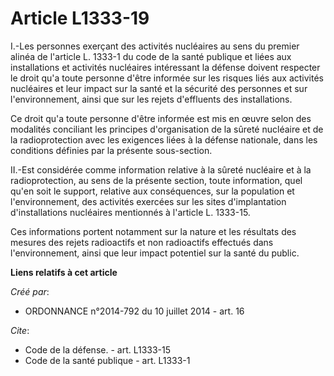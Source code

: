 # Article L1333-19

I.-Les personnes exerçant des activités nucléaires au sens du premier alinéa de l'article L. 1333-1 du code de la santé
publique et liées aux installations et activités nucléaires intéressant la défense doivent respecter le droit qu'a toute
personne d'être informée sur les risques liés aux activités nucléaires et leur impact sur la santé et la sécurité des
personnes et sur l'environnement, ainsi que sur les rejets d'effluents des installations. 

Ce droit qu'a toute personne d'être informée est mis en œuvre selon des modalités conciliant les principes d'organisation de
la sûreté nucléaire et de la radioprotection avec les exigences liées à la défense nationale, dans les conditions définies
par la présente sous-section. 

II.-Est considérée comme information relative à la sûreté nucléaire et à la radioprotection, au sens de la présente section,
toute information, quel qu'en soit le support, relative aux conséquences, sur la population et l'environnement, des activités
exercées sur les sites d'implantation d'installations nucléaires mentionnés à l'article L. 1333-15. 

Ces informations portent notamment sur la nature et les résultats des mesures des rejets radioactifs et non radioactifs
effectués dans l'environnement, ainsi que leur impact potentiel sur la santé du public.

**Liens relatifs à cet article**

_Créé par_:

  - ORDONNANCE n°2014-792 du 10 juillet 2014 - art. 16

_Cite_:

  - Code de la défense. - art. L1333-15
  - Code de la santé publique - art. L1333-1
